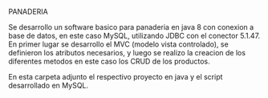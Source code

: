 PANADERIA

Se desarrollo un software basico para panaderia en java 8 con conexion a base de datos, en este caso MySQL, utilizando JDBC con el conector
5.1.47. En primer lugar se desarrollo el MVC (modelo vista controlado), se definieron los atributos necesarios, y luego se realizo la creacion de los diferentes metodos en este caso los CRUD de los productos.

En esta carpeta adjunto el respectivo proyecto en java y el script desarrollado en MySQL.
